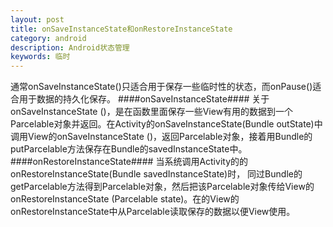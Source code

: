 ```yaml
---
layout: post
title: onSaveInstanceState和onRestoreInstanceState
category: android
description: Android状态管理
keywords: 临时
---
```



通常onSaveInstanceState()只适合用于保存一些临时性的状态，而onPause()适合用于数据的持久化保存。
####onSaveInstanceState####
关于onSaveInstanceState ()，是在函数里面保存一些View有用的数据到一个Parcelable对象并返回。在Activity的onSaveInstanceState(Bundle outState)中调用View的onSaveInstanceState ()，返回Parcelable对象，接着用Bundle的putParcelable方法保存在Bundle的savedInstanceState中。
####onRestoreInstanceState####
当系统调用Activity的的onRestoreInstanceState(Bundle savedInstanceState)时， 同过Bundle的getParcelable方法得到Parcelable对象，然后把该Parcelable对象传给View的onRestoreInstanceState (Parcelable state)。在的View的onRestoreInstanceState中从Parcelable读取保存的数据以便View使用。
